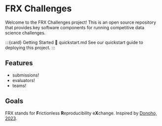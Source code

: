 # FRX Challenges

Welcome to the FRX Challenges project! This is an open source repository that provides key software components for running competitive data science challenges.

:::{card} Getting Started
:link: quickstart.md
See our quickstart guide to deploying this project.
:::

## Features

- submissions!
- evaluators!
- teams!

## Goals

FRX stands for **F**rictionless **R**eproducibility e**X**change. Inspired by [Donoho, 2023](https://arxiv.org/abs/2310.00865v1).
